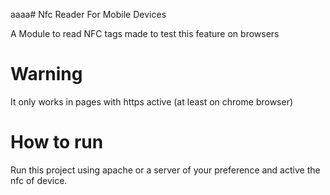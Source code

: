 aaaa# Nfc Reader For Mobile Devices

A Module to read NFC tags made to test this feature on browsers

# Warning

It only works in pages with https active (at least on chrome browser)

# How to run

Run this project using apache or a server of your preference and active the nfc of device.
